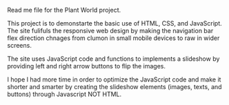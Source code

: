 Read me file for the Plant World project.

This project is to demonstarte the basic use of HTML, CSS, and JavaScript. 
The site fulifuls the responsive web design by making the navigation bar flex direction chnages from clumon in small mobile devices to raw in wider screens.

The site uses JavaScript code and functions to implements a slideshow by providing left and right arrow buttons to flip the images.

I hope I had more time in order to optimize the JavaScript code and make it shorter and smarter by creating the slideshow elements (images, texts, and buttons) through Javascript NOT HTML.
